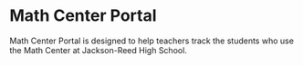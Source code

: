 # Math Center Portal

Math Center Portal is designed to help teachers track the students who use the Math Center at Jackson-Reed High School.